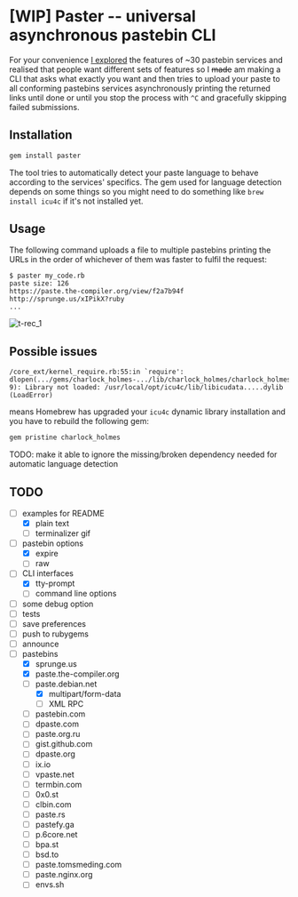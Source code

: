 # [WIP] Paster -- universal asynchronous pastebin CLI

For your convenience [I explored](https://github.com/Nakilon/pcbr-demo/blob/master/pastebins.txt) the features of ~30 pastebin services and realised that people want different sets of features so I ~~made~~ am making a CLI that asks what exactly you want and then tries to upload your paste to all conforming pastebins services asynchronously printing the returned links until done or until you stop the process with `^C` and gracefully skipping failed submissions.

## Installation

```bash
gem install paster
```

The tool tries to automatically detect your paste language to behave according to the services' specifics. The gem used for language detection depends on some things so you might need to do something like `brew install icu4c` if it's not installed yet.

## Usage

The following command uploads a file to multiple pastebins printing the URLs in the order of whichever of them was faster to fulfil the request:

```none
$ paster my_code.rb
paste size: 126
https://paste.the-compiler.org/view/f2a7b94f
http://sprunge.us/xIPikX?ruby
...
```

![t-rec_1](https://user-images.githubusercontent.com/2870363/123653688-11005480-d836-11eb-8e07-3a9562c8596f.gif)

## Possible issues

```none
/core_ext/kernel_require.rb:55:in `require': dlopen(.../gems/charlock_holmes-.../lib/charlock_holmes/charlock_holmes.bundle, 9): Library not loaded: /usr/local/opt/icu4c/lib/libicudata.....dylib (LoadError)
```

means Homebrew has upgraded your `icu4c` dynamic library installation and you have to rebuild the following gem:

```bash
gem pristine charlock_holmes
```

TODO: make it able to ignore the missing/broken dependency needed for automatic language detection

## TODO

- [ ] examples for README
  - [x] plain text
  - [ ] terminalizer gif
- [ ] pastebin options
  - [x] expire
  - [ ] raw
- [ ] CLI interfaces
  - [x] tty-prompt
  - [ ] command line options
- [ ] some debug option
- [ ] tests
- [ ] save preferences
- [ ] push to rubygems
- [ ] announce
- [ ] pastebins
  - [x] sprunge.us
  - [x] paste.the-compiler.org
  - [ ] paste.debian.net
    - [x] multipart/form-data
    - [ ] XML RPC
  - [ ] pastebin.com
  - [ ] dpaste.com
  - [ ] paste.org.ru
  - [ ] gist.github.com
  - [ ] dpaste.org
  - [ ] ix.io
  - [ ] vpaste.net
  - [ ] termbin.com
  - [ ] 0x0.st
  - [ ] clbin.com
  - [ ] paste.rs
  - [ ] pastefy.ga
  - [ ] p.6core.net
  - [ ] bpa.st
  - [ ] bsd.to
  - [ ] paste.tomsmeding.com
  - [ ] paste.nginx.org
  - [ ] envs.sh
